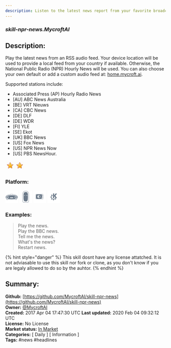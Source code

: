 ```yaml
---
description: Listen to the latest news report from your favorite broadcast
---
```


### _skill-npr-news.MycroftAI_  
## Description:  
Play the latest news from an RSS audio feed. Your device location will be used to provide a local feed from your country if available. Otherwise, the National Public Radio (NPR)
Hourly News will be used. You can also choose your own default or add a custom audio feed at: [home.mycroft.ai](https://home.mycroft.ai/#/skill).

Supported stations include:
- Associated Press (AP) Hourly Radio News
- [AU] ABC News Australia
- [BE] VRT Nieuws
- [CA] CBC News
- [DE] DLF
- [DE] WDR
- [FI] YLE
- [SE] Ekot
- [UK] BBC News
- [US] Fox News
- [US] NPR News Now
- [US] PBS NewsHour.  
  
![](../.gitbook/assets/star.png)![](../.gitbook/assets/star.png)  
  
### Platform:  
 ![Mark I](../.gitbook/assets/mark-1-icon.png)  ![Mark II](../.gitbook/assets/mark-2-icon.png)  ![Picroft](../.gitbook/assets/picroft-icon.png)  ![plasmoid](../.gitbook/assets/kde.png)   
### Examples:  
> Play the news.  
> Play the BBC news.  
> Tell me the news.  
> What's the news?  
> Restart news.  
  
{% hint style="danger" %}
This skill dosnt have any license attatched. It is not adviasable to use this skill nor fork or clone, as you don't know if you are legaly allowed to do so by the auhtor.
{% endhint %}
  
## Summary:  
**Github:** [https://github.com/MycroftAI/skill-npr-news](https://github.com/MycroftAI/skill-npr-news)  
**Owner:** [@MycroftAI](https://github.com/MycroftAI)  
**Created:** 2017 Apr 04 17:47:30 UTC  **Last updated:** 2020 Feb 04 09:32:12 UTC  
**License:** No License  
**Market status:** [In Market](https://market.mycroft.ai/skill/mycroft-npr-news)  
**Categories:** [ Daily ] [ Information ]   
**Tags:** \#news \#headlines   

